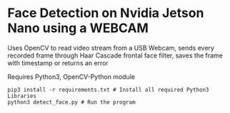 # Face Detection on Nvidia Jetson Nano using a WEBCAM

Uses OpenCV to read video stream from a USB Webcam, sends every recorded frame through Haar Cascade frontal face filter, saves the frame with timestamp or returns an error

Requires Python3, OpenCV-Python module

`pip3 install -r requirements.txt # Install all required Python3 Libraries`  
`python3 detect_face.py # Run the program`  
